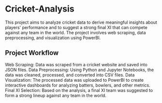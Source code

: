 # Cricket-Analysis
This project aims to analyze cricket data to derive meaningful insights about players' performance and to suggest a strong final XI that can compete against any team in the world. The project involves web scraping, data preprocessing, and visualization using PowerBI.

## Project Workflow
Web Scraping: Data was scraped from a cricket website and saved into JSON files.
Data Preprocessing: Using Python and Jupyter Notebooks, the data was cleaned, processed, and converted into CSV files.
Data Visualization: The processed data was uploaded to PowerBI to create interactive dashboards for analyzing batters, bowlers, and other metrics.
Final XI Selection: Based on the analysis, a final XI team was suggested to form a strong lineup against any team in the world.


